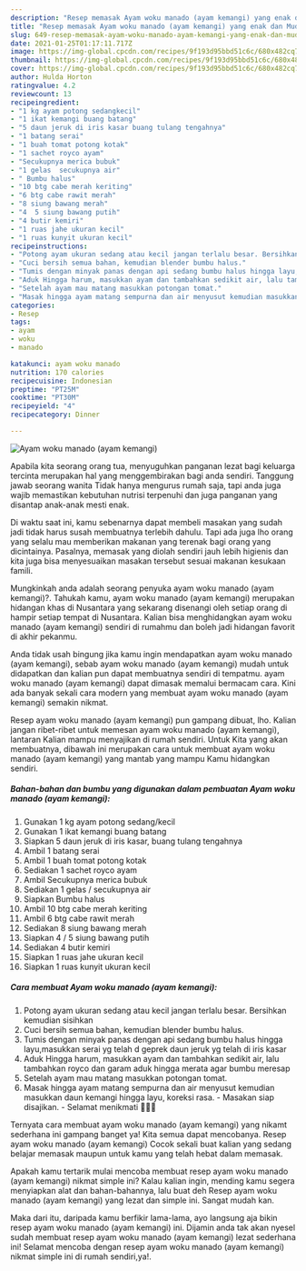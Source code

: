 ```yaml
---
description: "Resep memasak Ayam woku manado (ayam kemangi) yang enak dan Mudah Dibuat"
title: "Resep memasak Ayam woku manado (ayam kemangi) yang enak dan Mudah Dibuat"
slug: 649-resep-memasak-ayam-woku-manado-ayam-kemangi-yang-enak-dan-mudah-dibuat
date: 2021-01-25T01:17:11.717Z
image: https://img-global.cpcdn.com/recipes/9f193d95bbd51c6c/680x482cq70/ayam-woku-manado-ayam-kemangi-foto-resep-utama.jpg
thumbnail: https://img-global.cpcdn.com/recipes/9f193d95bbd51c6c/680x482cq70/ayam-woku-manado-ayam-kemangi-foto-resep-utama.jpg
cover: https://img-global.cpcdn.com/recipes/9f193d95bbd51c6c/680x482cq70/ayam-woku-manado-ayam-kemangi-foto-resep-utama.jpg
author: Hulda Horton
ratingvalue: 4.2
reviewcount: 13
recipeingredient:
- "1 kg ayam potong sedangkecil"
- "1 ikat kemangi buang batang"
- "5 daun jeruk di iris kasar buang tulang tengahnya"
- "1 batang serai"
- "1 buah tomat potong kotak"
- "1 sachet royco ayam"
- "Secukupnya merica bubuk"
- "1 gelas  secukupnya air"
- " Bumbu halus"
- "10 btg cabe merah keriting"
- "6 btg cabe rawit merah"
- "8 siung bawang merah"
- "4  5 siung bawang putih"
- "4 butir kemiri"
- "1 ruas jahe ukuran kecil"
- "1 ruas kunyit ukuran kecil"
recipeinstructions:
- "Potong ayam ukuran sedang atau kecil jangan terlalu besar. Bersihkan kemudian sisihkan"
- "Cuci bersih semua bahan, kemudian blender bumbu halus."
- "Tumis dengan minyak panas dengan api sedang bumbu halus hingga layu,masukkan serai yg telah d geprek daun jeruk yg telah di iris kasar"
- "Aduk Hingga harum, masukkan ayam dan tambahkan sedikit air, lalu tambahkan royco dan garam aduk hingga merata agar bumbu meresap"
- "Setelah ayam mau matang masukkan potongan tomat."
- "Masak hingga ayam matang sempurna dan air menyusut kemudian masukkan daun kemangi hingga layu, koreksi rasa. Masakan siap disajikan. Selamat menikmati 🥰🥰🥰"
categories:
- Resep
tags:
- ayam
- woku
- manado

katakunci: ayam woku manado 
nutrition: 170 calories
recipecuisine: Indonesian
preptime: "PT25M"
cooktime: "PT30M"
recipeyield: "4"
recipecategory: Dinner

---
```



![Ayam woku manado (ayam kemangi)](https://img-global.cpcdn.com/recipes/9f193d95bbd51c6c/680x482cq70/ayam-woku-manado-ayam-kemangi-foto-resep-utama.jpg)

Apabila kita seorang orang tua, menyuguhkan panganan lezat bagi keluarga tercinta merupakan hal yang menggembirakan bagi anda sendiri. Tanggung jawab seorang  wanita Tidak hanya mengurus rumah saja, tapi anda juga wajib memastikan kebutuhan nutrisi terpenuhi dan juga panganan yang disantap anak-anak mesti enak.

Di waktu  saat ini, kamu sebenarnya dapat membeli masakan yang sudah jadi tidak harus susah membuatnya terlebih dahulu. Tapi ada juga lho orang yang selalu mau memberikan makanan yang terenak bagi orang yang dicintainya. Pasalnya, memasak yang diolah sendiri jauh lebih higienis dan kita juga bisa menyesuaikan masakan tersebut sesuai makanan kesukaan famili. 



Mungkinkah anda adalah seorang penyuka ayam woku manado (ayam kemangi)?. Tahukah kamu, ayam woku manado (ayam kemangi) merupakan hidangan khas di Nusantara yang sekarang disenangi oleh setiap orang di hampir setiap tempat di Nusantara. Kalian bisa menghidangkan ayam woku manado (ayam kemangi) sendiri di rumahmu dan boleh jadi hidangan favorit di akhir pekanmu.

Anda tidak usah bingung jika kamu ingin mendapatkan ayam woku manado (ayam kemangi), sebab ayam woku manado (ayam kemangi) mudah untuk didapatkan dan kalian pun dapat membuatnya sendiri di tempatmu. ayam woku manado (ayam kemangi) dapat dimasak memalui bermacam cara. Kini ada banyak sekali cara modern yang membuat ayam woku manado (ayam kemangi) semakin nikmat.

Resep ayam woku manado (ayam kemangi) pun gampang dibuat, lho. Kalian jangan ribet-ribet untuk memesan ayam woku manado (ayam kemangi), lantaran Kalian mampu menyajikan di rumah sendiri. Untuk Kita yang akan membuatnya, dibawah ini merupakan cara untuk membuat ayam woku manado (ayam kemangi) yang mantab yang mampu Kamu hidangkan sendiri.

<!--inarticleads1-->

##### Bahan-bahan dan bumbu yang digunakan dalam pembuatan Ayam woku manado (ayam kemangi):

1. Gunakan 1 kg ayam potong sedang/kecil
1. Gunakan 1 ikat kemangi buang batang
1. Siapkan 5 daun jeruk di iris kasar, buang tulang tengahnya
1. Ambil 1 batang serai
1. Ambil 1 buah tomat potong kotak
1. Sediakan 1 sachet royco ayam
1. Ambil Secukupnya merica bubuk
1. Sediakan 1 gelas / secukupnya air
1. Siapkan  Bumbu halus
1. Ambil 10 btg cabe merah keriting
1. Ambil 6 btg cabe rawit merah
1. Sediakan 8 siung bawang merah
1. Siapkan 4 / 5 siung bawang putih
1. Sediakan 4 butir kemiri
1. Siapkan 1 ruas jahe ukuran kecil
1. Siapkan 1 ruas kunyit ukuran kecil




<!--inarticleads2-->

##### Cara membuat Ayam woku manado (ayam kemangi):

1. Potong ayam ukuran sedang atau kecil jangan terlalu besar. Bersihkan kemudian sisihkan
1. Cuci bersih semua bahan, kemudian blender bumbu halus.
1. Tumis dengan minyak panas dengan api sedang bumbu halus hingga layu,masukkan serai yg telah d geprek daun jeruk yg telah di iris kasar
1. Aduk Hingga harum, masukkan ayam dan tambahkan sedikit air, lalu tambahkan royco dan garam aduk hingga merata agar bumbu meresap
1. Setelah ayam mau matang masukkan potongan tomat.
1. Masak hingga ayam matang sempurna dan air menyusut kemudian masukkan daun kemangi hingga layu, koreksi rasa. - Masakan siap disajikan. - Selamat menikmati 🥰🥰🥰




Ternyata cara membuat ayam woku manado (ayam kemangi) yang nikamt sederhana ini gampang banget ya! Kita semua dapat mencobanya. Resep ayam woku manado (ayam kemangi) Cocok sekali buat kalian yang sedang belajar memasak maupun untuk kamu yang telah hebat dalam memasak.

Apakah kamu tertarik mulai mencoba membuat resep ayam woku manado (ayam kemangi) nikmat simple ini? Kalau kalian ingin, mending kamu segera menyiapkan alat dan bahan-bahannya, lalu buat deh Resep ayam woku manado (ayam kemangi) yang lezat dan simple ini. Sangat mudah kan. 

Maka dari itu, daripada kamu berfikir lama-lama, ayo langsung aja bikin resep ayam woku manado (ayam kemangi) ini. Dijamin anda tak akan nyesel sudah membuat resep ayam woku manado (ayam kemangi) lezat sederhana ini! Selamat mencoba dengan resep ayam woku manado (ayam kemangi) nikmat simple ini di rumah sendiri,ya!.

